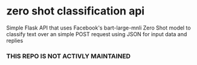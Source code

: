 # zero shot classification api
Simple Flask API that uses Facebook's bart-large-mnli Zero Shot model to classify text over an simple POST request using JSON for input data and replies

### THIS REPO IS NOT ACTIVLY MAINTAINED
